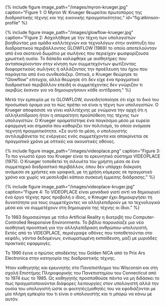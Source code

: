 {% include figure image_path="/images/myron-krueger.jpg" caption="Figure 1: Ο Myron W. Krueger θεωρείται πρωτοπόρος της διαδραστικής τέχνης και της εικονικής πραγματικότητας." id="fig:atkinson-profile" %}

{% include figure image_path="/images/glowflow-krueger.jpg" caption="Figure 2: Ασχολήθηκε με την τέχνη των υπολογιστών βοηθώντας μια ομάδα καλλιτεχνών και τεχνολόγων στην ανάπτυξη του διαδραστικού περιβάλλοντος GLOWFLOW (1969) το οποίο αποτελούνταν από ένα σκοτεινό δωμάτιο με σωλήνες που περιείχαν φωσφορίζουσα χρωστική ουσία. Το δάπεδο καλύφθηκε με αισθητήρες που ανταποκρίνονταν στην κίνηση των συμμετεχόντων φωτίζοντας διαφορετικούς σωλήνες ή αλλάζοντας την προέλευση του ήχου που παράγεται από ένα συνθεσάιζερ. Οπτικά, ο Krueger θεώρησε το "Glowflow" επιτυχία, αλλά θεώρησε ότι δεν είχε ένα πραγματικό διαδραστικό περιβάλλον επειδή οι συμμετέχοντες δεν γνώριζαν τι ακριβώς έκαναν για να δημιουργήσουν κάθε αντίδραση." %}

Μετά την εμπειρία με το GLOWFLOW, συνειδητοποίησε ότι είχε το δικό του προσωπικό όραμα για το πώς πρέπει να είναι η τέχνη των υπολογιστών. Ο Krueger αποφάσισε να γίνει καλλιτέχνης με γνώμονα την αρχή ότι η αλληλεπίδραση ήταν η απαραίτητη προϋπόθεση της τέχνης των υπολογιστών. Ο Krueger οραματίστηκε ένα παγκόσμιο μέσο με ευρεία εφαρμογή και σημασία που καθορίζει τον πολιτισμό, το οποίο ονόμασε τεχνητή πραγματικότητα. «Σε αυτό το μέσο, ο υπολογιστής αντιλαμβάνεται τις ενέργειες ενός συμμετέχοντα και αποκρίνεται σε πραγματικό χρόνο με οπτικές και ακουστικές οθόνες.

{% include figure image_path="/images/videoplace.png" caption="Figure 3: Το πιο γνωστό έργο του Krueger είναι το ερευνητικό σύστημα VIDEOPLACE (1975). Ο Krueger τοποθετεί τη σιλουέτα του χρήστη μέσα σε ένα συμμετοχικό διαδραστικό περιβάλλον, όπου δεν υπάρχει διάκριση ανάμεσα σε χρήστες και γραφικά, με τη χρήση κάμερας σε πραγματικό χρόνο και χωρίς να μεσολαβεί κάποια συσκευή έμμεσης διάδρασης." %}

{% include figure image_path="/images/videoplace-kruger.jpg" caption="Figure 4: Το VIDEOPLACE είναι μοναδικό γιατί αντί να δημιουργεί ένα έργο τέχνης προς προβολή ο ίδιος, ο Kreuger έχει δημιουργήσει τη δυνατότητα για τους συμμετέχοντες να αλληλεπιδρούν με τα τεχνολογικά μέσα και να συμμετέχουν στη δημιουργία της τέχνης οι ίδιοι." %}

Το 1983 δημοσιεύτηκε με τίτλο Artificial Reality η διατριβή του Computer-Controlled Responsive Environments. Το βιβλίο παρουσίαζε μια νέα αισθητική προοπτική για την αλληλεπίδραση ανθρώπου-υπολογιστή. Εκτός από το VIDEOPLACE, περιέγραψε οθόνες που τοποθετούνται στο κεφάλι, γάντια δεδομένων, ενσωματωμένη εκπαίδευση, μαζί με μυριάδες πρακτικές εφαρμογές.

Το 1990 έγινε ο πρώτος αποδέκτης του Golden NICA από το Prix Ars Electronica στην κατηγορία της διαδραστικής τέχνης.

Ήταν καθηγητής και ερευνητής στο Πανεπιστλημιο του Wisconsin και στη σχολή Επιστήμης Πληροφορικής του Πανεπιστημίου του Connecticut από το 1974 έως το 1985. Ως καθηγητής προσπαθούσε πάντα να μη διδάσκει το πως πραγματοποιούνται διάφορες λειτουργίες στον υπολογιστή αλλά την ουσία του υπολογιστή ώστε οι φοιτητές/μαθητές του να εφοδιάζονται με μία πλήρη εμπειρία του τι είναι ο υπολογιστής και τι μπορώ να κάνω με αυτόν. 


